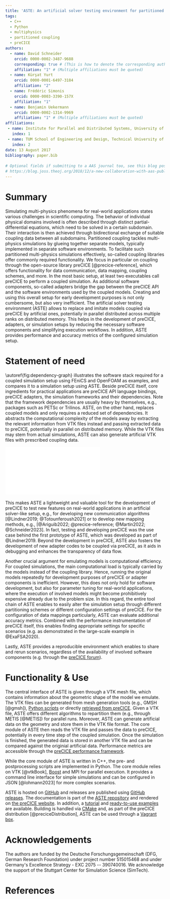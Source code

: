 ```yaml
---
title: 'ASTE: An artificial solver testing environment for partitioned coupling with preCICE'
tags:
  - C++
  - Python
  - multiphysics
  - partitioned coupling
  - preCICE
authors:
  - name: David Schneider
    orcid: 0000-0002-3487-9688
    corresponding: true # (This is how to denote the corresponding author)
    affiliation: "1" # (Multiple affiliations must be quoted)
  - name: Kürşat Yurt
    orcid: 0000-0001-6497-3184
    affiliation: "2"
  - name: Frédéric Simonis
    orcid: 0000-0003-3390-157X
    affiliation: "1"
  - name: Benjamin Uekermann
    orcid: 0000-0002-1314-9969
    affiliation: "1" # (Multiple affiliations must be quoted)
affiliations:
 - name: Institute for Parallel and Distributed Systems, University of Stuttgart, Germany
   index: 1
 - name: TUM School of Engineering and Design, Technical University of Munich, Germany
   index: 2
date: 13 August 2017
bibliography: paper.bib

# Optional fields if submitting to a AAS journal too, see this blog post:
# https://blog.joss.theoj.org/2018/12/a-new-collaboration-with-aas-publishing
---
```


<!-- A summary describing the high-level functionality and purpose of the software for a diverse, non-specialist audience. -->

# Summary

Simulating multi-physics phenomena for real-world applications states various challenges in scientific computing.
The behavior of individual physical domains involved is often described through distinct partial-differential equations, which need to be solved in a certain subdomain.
Their interaction is then achieved through bidirectional exchange of suitable coupling data between all subdomains.
Partitioned coupling tackles multi-physics simulations by glueing together separate models, typically implemented in separate software environments.
To facilitate such partitioned multi-physics simulations effectively, so-called coupling libraries offer commonly required functionality.
We focus in particular on coupling through the open-source library preCICE [@precice-reference], which offers functionality for data communication, data mapping, coupling schemes, and more.
In the most basic setup, at least two executables call preCICE to perform a coupled simulation.
As additional software components, so-called adapters bridge the gap between the preCICE API and the software environments used by the coupled models.
Creating and using this overall setup for early development purposes is not only cumbersome, but also very inefficient.
The artificial solver testing environment (ASTE) allows to replace and imitate models coupled via preCICE by artificial ones, potentially in parallel distributed across multiple ranks on distributed memory.
This helps in the development of preCICE, adapters, or simulation setups by reducing the necessary software components and simplifying execution workflows.
In addition, ASTE provides performance and accuracy metrics of the configured simulation setup.

# Statement of need

\autoref{fig:dependency-graph} illustrates the software stack required for a coupled simulation setup using FEniCS and OpenFOAM as examples, and compares it to a simulation setup using ASTE.
Beside preCICE itself, core ingredients for practical applications are preCICE API language bindings, preCICE adapters, the simulation frameworks and their dependencies.
Note that the framework dependencies are usually heavy by themselves, e.g., packages such as PETSc or Trilinos.
ASTE, on the other hand, replaces coupled models and only requires a reduced set of dependencies.
It abstracts the computational complexity of the models away by extracting the relevant information from VTK files instead and passing extracted data to preCICE, potentially in parallel on distributed memory.
While the VTK files may stem from actual simulations, ASTE can also generate artificial VTK files with prescribed coupling data.

<!-- We need to put the figure first, otherwise the reference won't be rendered correctly -->
![Dependency graph for a coupled simulation with FEniCS and OpenFOAM compared to a dependency graph using ASTE.\label{fig:dependency-graph}](dependency-graph.pdf)

This makes ASTE a lightweight and valuable tool for the development of preCICE to test new features on real-world applications in an artificial solver-like setup, e.g., for developing new communication algorithms [@Lindner2019; @Totounferoush2021] or to develop new mapping methods, e.g., [@Ariguib2022; @precice-reference; @Martin2022; @Schneider2023].
In fact, testing and developing preCICE was the use case behind the first prototype of ASTE, which was developed as part of @Lindner2019.
Beyond the development in preCICE, ASTE also fosters the development of new adapter codes to be coupled via preCICE, as it aids in debugging and enhances the transparency of data flow.

Another crucial argument for emulating models is computational efficiency.
For coupled simulations, the main computational load is typically carried by the models instead of the coupling library.
Hence, running the original models repeatedly for development purposes of preCICE or adapter components is inefficient.
However, this does not only hold for software development, but also for parameter tuning for real-world applications, where the execution of involved models might become prohibitively expensive already due to the problem size.
In this regard, the entire tool chain of ASTE enables to easily alter the simulation setup through different partitioning schemes or different configuration settings of preCICE.
For the configuration of data mappings particularly, ASTE can evaluate additional accuracy metrics.
Combined with the performance instrumentation of preCICE itself, this enables finding appropriate settings for specific scenarios (e.g. as demonstrated in the large-scale example in @ExaFSA2020).

Lastly, ASTE provides a reproducible environment which enables to share and rerun scenarios, regardless of the availability of involved software components (e.g. through the [preCICE forum](https://precice.discourse.group/)).

# Functionality & Use

The central interface of ASTE is given through a VTK mesh file, which contains information about the geometric shape of the model we emulate.
The VTK files can be generated from mesh generation tools (e.g., GMSH [@gmsh]), [Python scripts](https://github.com/precice/aste/tree/develop/tools/mesh-generators) or directly [retrieved from preCICE](https://precice.org/configuration-export.html).
Given a VTK file, ASTE offers different algorithms to repartition them (e.g., through METIS [@METIS]) for parallel runs.
Moreover, ASTE can generate artificial data on the geometry and store them in the VTK file format.
The core module of ASTE then reads the VTK file and passes the data to preCICE, potentially in every time step of the coupled simulation.
Once the simulation is finished, the generated data is stored in another VTK file and can be compared against the originial artificial data.
Performance metrics are accessible through the [preCICE performance framework](https://precice.org/tooling-performance-analysis.html).

While the core module of ASTE is written in C++, the pre- and postprocessing scripts are implemented in Python.
The core module relies on VTK [@vtkBook], [Boost](https://boost.org/) and MPI for parallel execution.
It provides a command line interface for simple simulations and can be configured in JSON [@lohmann2023] for more complex scenarios.

ASTE is hosted on [GitHub](https://github.com/precice/aste) and releases are published using [GitHub releases](https://github.com/precice/aste/releases).
The documentation is part of the [ASTE repository](https://github.com/precice/aste/blob/develop/docs/README.md) and rendered on [the preCICE website](https://precice.org/tooling-aste.html).
In addition, a [tutorial](https://precice.org/tutorials-aste-turbine.html) and [ready-to-use examples](https://github.com/precice/aste/tree/develop/examples) are available.
Building is handled via [CMake](https://cmake.org/) and, as part of the preCICE distribution [@preciceDistribution], ASTE can be used through a [Vagrant box](https://github.com/precice/vm).

# Acknowledgements

The authors are funded by the Deutsche Forschungsgemeinschaft (DFG, German Research Foundation) under project number 515015468 and under Germany's Excellence Strategy - EXC 2075 -- 390740016. We acknowledge the support of the Stuttgart Center for Simulation Science (SimTech).

# References
